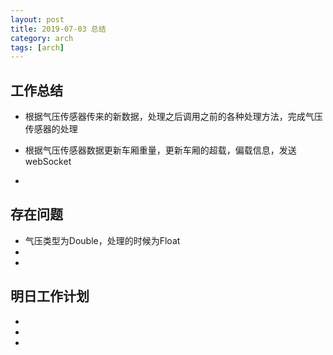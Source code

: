 ```yaml
---
layout: post
title: 2019-07-03 总结
category: arch
tags: [arch]
---
```



## 工作总结
   - 根据气压传感器传来的新数据，处理之后调用之前的各种处理方法，完成气压传感器的处理
   - 根据气压传感器数据更新车厢重量，更新车厢的超载，偏载信息，发送webSocket

   - 
## 存在问题
   -  气压类型为Double，处理的时候为Float
   -  
   -
## 明日工作计划
   - 
   - 
   -
